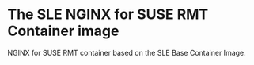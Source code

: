 # The SLE NGINX for SUSE RMT Container image

NGINX for SUSE RMT container based on the SLE Base Container Image.
